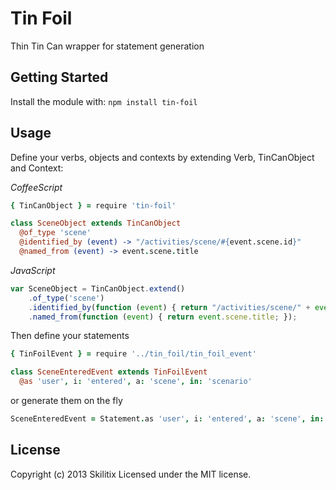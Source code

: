 # Tin Foil

Thin Tin Can wrapper for statement generation

## Getting Started
Install the module with: `npm install tin-foil`

## Usage

Define your verbs, objects and contexts by extending Verb, TinCanObject and Context:

*CoffeeScript*

``` CoffeeScript
{ TinCanObject } = require 'tin-foil'

class SceneObject extends TinCanObject
  @of_type 'scene'
  @identified_by (event) -> "/activities/scene/#{event.scene.id}"
  @named_from (event) -> event.scene.title
```

*JavaScript*

``` JavaScript
var SceneObject = TinCanObject.extend()
    .of_type('scene')
    .identified_by(function (event) { return "/activities/scene/" + event.scene.id; })
    .named_from(function (event) { return event.scene.title; });
```

Then define your statements

``` CoffeeScript
{ TinFoilEvent } = require '../tin_foil/tin_foil_event'

class SceneEnteredEvent extends TinFoilEvent
  @as 'user', i: 'entered', a: 'scene', in: 'scenario'
```

or generate them on the fly

``` CoffeeScript
SceneEnteredEvent = Statement.as 'user', i: 'entered', a: 'scene', in: 'scenario'
```

## License
Copyright (c) 2013 Skilitix
Licensed under the MIT license.
